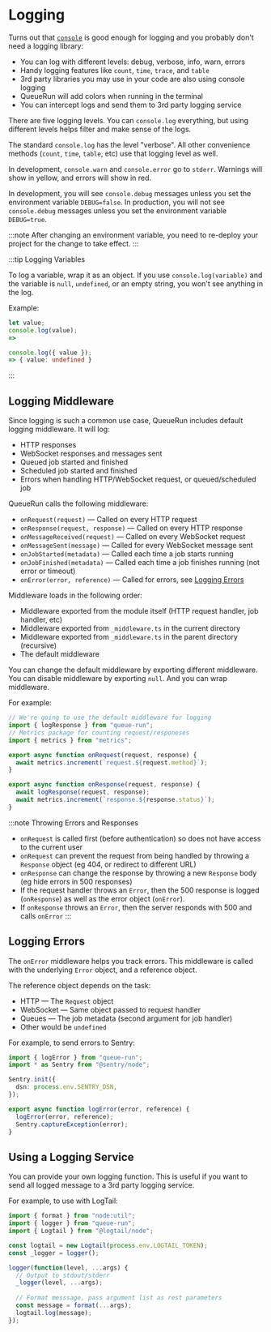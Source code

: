 # Logging

Turns out that [`console`](https://developer.mozilla.org/en-US/docs/Web/API/console) is good enough for logging and you probably don't need a logging library:

* You can log with different levels: debug, verbose, info, warn, errors
* Handy logging features like `count`, `time`, `trace`, and `table`
* 3rd party libraries you may use in your code are also using console logging
* QueueRun will add colors when running in the terminal
* You can intercept logs and send them to 3rd party logging service

There are five logging levels. You can `console.log` everything, but using different levels helps filter and make sense of the logs.

The standard `console.log` has the level "verbose". All other convenience methods (`count`, `time`, `table`, etc) use that logging level as well.

In development, `console.warn` and `console.error` go to `stderr`. Warnings will show in yellow, and errors will show in red.

In development, you will see `console.debug` messages unless you set the environment variable `DEBUG=false`.  In production, you will not see `console.debug` messages unless you set the environment variable `DEBUG=true`.

:::note
After changing an environment variable, you need to re-deploy your project for the change to take effect.
:::

:::tip Logging Variables

To log a variable, wrap it as an object. If you use `console.log(variable)` and the variable is `null`, `undefined`, or an empty string, you won't see anything in the log.

Example:

```ts
let value;
console.log(value);
=> 

console.log({ value });
=> { value: undefined }
```
:::


## Logging Middleware

Since logging is such a common use case, QueueRun includes default logging middleware. It will log:

* HTTP responses
* WebSocket responses and messages sent
* Queued job started and finished
* Scheduled job started and finished
* Errors when handling HTTP/WebSocket request, or queued/scheduled job

QueueRun calls the following middleware:

- `onRequest(request)` — Called on every HTTP request
- `onResponse(request, response)` — Called on every HTTP response
- `onMessageReceived(request)` — Called on every WebSocket request
- `onMessageSent(message)` — Called for every WebSocket message sent
- `onJobStarted(metadata)` — Called each time a job starts running
- `onJobFinished(metadata)` — Called each time a job finishes running (not error or timeout)
- `onError(error, reference)` — Called for errors, see [Logging Errors](#logging-errors)

Middleware loads in the following order:

* Middleware exported from the module itself (HTTP request handler, job handler, etc)
* Middleware exported from `_middleware.ts` in the current directory
* Middleware exported from `_middleware.ts` in the parent directory (recursive)
* The default middleware

You can change the default middleware by exporting different middleware. You can disable middleware by exporting `null`. And you can wrap middleware.

For example:

```ts title=api/_middleware.ts
// We're going to use the default middleware for logging
import { logResponse } from "queue-run";
// Metrics package for counting request/responeses
import { metrics } from "metrics";

export async function onRequest(request, response) {
  await metrics.increment(`request.${request.method}`);
}

export async function onResponse(request, response) {
  await logResponse(request, response);
  await metrics.increment(`response.${response.status}`);
}
```

:::note Throwing Errors and Responses

* `onRequest` is called first (before authentication) so does not have access to the current user
* `onRequest` can prevent the request from being handled by throwing a `Response` object (eg 404, or redirect to different URL)
* `onResponse` can change the response by throwing a new `Response` body (eg hide errors in 500 responses)
* If the request handler throws an `Error`, then the 500 response is logged (`onResponse`) as well as the error object (`onError`).
* If `onResponse` throws an `Error`, then the server responds with 500 and calls `onError`
:::


## Logging Errors

The `onError` middleware helps you track errors. This middleware is called with the underlying `Error` object, and a reference object.

The reference object depends on the task:

* HTTP — The `Request` object
* WebSocket — Same object passed to request handler
* Queues — The job metadata (second argument for job handler)
* Other would be `undefined`

For example, to send errors to Sentry:

```ts title=_middleware.ts
import { logError } from "queue-run";
import * as Sentry from "@sentry/node";

Sentry.init({
  dsn: process.env.SENTRY_DSN,
});

export async function logError(error, reference) {
  logError(error, reference);
  Sentry.captureException(error);
}
```


## Using a Logging Service

You can provide your own logging function. This is useful if you want to send all logged message to a 3rd party logging service.

For example, to use with LogTail:

```ts title=_middleware.ts
import { format } from "node:util";
import { logger } from "queue-run";
import { Logtail } from "@logtail/node";

const logtail = new Logtail(process.env.LOGTAIL_TOKEN);
const _logger = logger();

logger(function(level, ...args) {
  // Output to stdout/stderr
  _logger(level, ...args);
  
  // Format messsage, pass argument list as rest parameters
  const message = format(...args);
  logtail.log(message);
});
```
